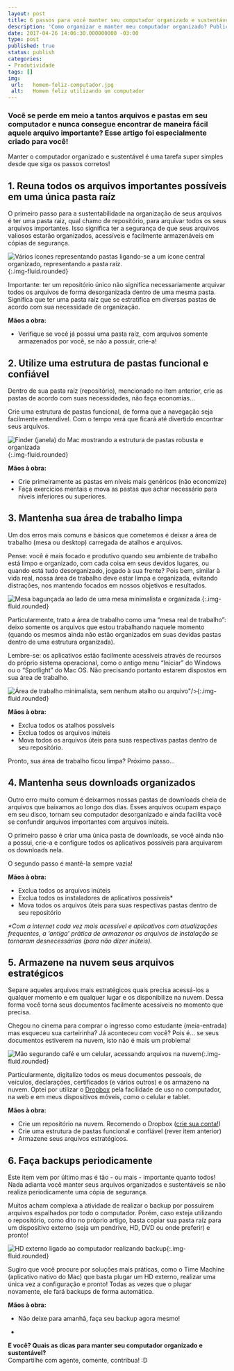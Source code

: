 ```yaml
---
layout: post
title: 6 passos para você manter seu computador organizado e sustentável
description: 'Como organizar e manter meu computador organizado? Publicado por Thiago Nascimento.'
date: 2017-04-26 14:06:30.000000000 -03:00
type: post
published: true
status: publish
categories:
- Produtividade
tags: []
img:
 url:	homem-feliz-computador.jpg
 alt:	Homem feliz utilizando um computador
---
```


###  Você se perde em meio a tantos arquivos e pastas em seu computador e nunca consegue encontrar de maneira fácil aquele arquivo importante? Esse artigo foi especialmente criado para você!


Manter o computador organizado e sustentável é uma tarefa super simples desde que siga os passos corretos!
## 1. Reuna todos os arquivos importantes possíveis em uma única pasta raíz

O primeiro passo para a sustentabilidade na organização de seus arquivos é ter uma pasta raiz, qual chamo de repositório, para arquivar todos os seus arquivos importantes. Isso significa ter a segurança de que seus arquivos valiosos estarão organizados, acessíveis e facilmente armazenáveis em cópias de segurança.

![Vários ícones representando pastas ligando-se a um ícone central organizado, representando a pasta raíz.](/assets/imgs/pasta-raiz.jpg){:.img-fluid.rounded}

Importante: ter um repositório único não significa necessariamente arquivar todos os arquivos de forma desorganizada dentro de uma mesma pasta. Significa que ter uma pasta raíz que se estratifica em diversas pastas de acordo com sua necessidade de organização.

**Mãos a obra:**

* Verifique se você já possui uma pasta raíz, com arquivos somente armazenados por você, se não a possuir, crie-a!

## 2. Utilize uma estrutura de pastas funcional e confiável

Dentro de sua pasta raíz (repositório), mencionado no item anterior, crie as pastas de acordo com suas necessidades, não faça economias…

Crie uma estrutura de pastas funcional, de forma que a navegação seja facilmente entendível. Com o tempo verá que ficará até divertido encontrar seus arquivos.

![Finder (janela) do Mac mostrando a estrutura de pastas robusta e organizada](/assets/imgs/organizacao-pastas-exemplo.jpg){:.img-fluid.rounded}

**Mãos à obra:**

* Crie primeiramente as pastas em níveis mais genéricos (não economize)
* Faça exercícios mentais e mova as pastas que achar necessário para níveis inferiores ou superiores.

## 3. Mantenha sua área de trabalho limpa

Um dos erros mais comuns e básicos que cometemos é deixar a área de trabalho (mesa ou desktop) carregada de atalhos e arquivos.

Pense: você é mais focado e produtivo quando seu ambiente de trabalho está limpo e organizado, com cada coisa em seus devidos lugares, ou quando está tudo desorganizado, jogado à sua frente? Pois bem, similar à vida real, nossa área de trabalho deve estar limpa e organizada, evitando distrações, nos mantendo focados em nossos objetivos e resultados.

![Mesa bagunçada ao lado de uma mesa minimalista e organizada.](/assets/imgs/mesa-baguncada-vs-mesa-organizada.jpg){:.img-fluid.rounded}

Particularmente, trato a área de trabalho como uma “mesa real de trabalho”: deixo somente os arquivos que estou trabalhando naquele momento (quando os mesmos ainda não estão organizados em suas devidas pastas dentro de uma estrutura organizada).

Lembre-se: os aplicativos estão facilmente acessíveis através de recursos do próprio sistema operacional, como o antigo menu “Iniciar” do Windows ou o “Spotlight” do Mac OS. Não precisando portanto estarem dispostos em sua área de trabalho.

![Área de trabalho minimalista, sem nenhum atalho ou arquivo"/>](/assets/imgs/desktop-thiagonasc.jpg){:.img-fluid.rounded}

**Mãos à obra:**

* Exclua todos os atalhos possíveis
* Exclua todos os arquivos inúteis
* Mova todos os arquivos úteis para suas respectivas pastas dentro de seu repositório.


Pronto, sua área de trabalho ficou limpa? Próximo passo...
## 4. Mantenha seus downloads organizados

Outro erro muito comum é deixarmos nossas pastas de downloads cheia de arquivos que baixamos ao longo dos dias. Esses arquivos ocupam espaço em seu disco, tornam seu computador desorganizado e ainda facilita você se confundir arquivos importantes com arquivos inúteis.

O primeiro passo é criar uma única pasta de downloads, se você ainda não a possui, crie-a e configure todos os aplicativos possíveis para arquivarem os downloads nela.

O segundo passo é mantê-la sempre vazia!

**Mãos à obra:**

* Exclua todos os arquivos inúteis
* Exclua todos os instaladores de aplicativos possíveis*
* Mova todos os arquivos úteis para suas respectivas pastas dentro de seu repositório

<em>*Com a internet cada vez mais acessível e aplicativos com atualizações frequentes, a ‘antiga’ prática de armazenar os arquivos de instalação se tornaram desnecessárias (para não dizer inúteis).</em>
## 5. Armazene na nuvem seus arquivos estratégicos

Separe aqueles arquivos mais estratégicos quais precisa acessá-los a qualquer momento e em qualquer lugar e os disponibilize na nuvem. Dessa forma você torna seus documentos facilmente acessíveis no momento que precisa.

Chegou no cinema para comprar o ingresso como estudante (meia-entrada) mas esqueceu sua carteirinha? Já aconteceu com você? Pois é… se seus documentos estiverem na nuvem, isto não é mais um problema!

![Mão segurando café e um celular, acessando arquivos na nuvem](/assets/imgs/arquivos-na-nuvem.jpg){:.img-fluid.rounded}

Particularmente, digitalizo todos os meus documentos pessoais, de veículos, declarações, certificados (e vários outros) e os armazeno na nuvem. Optei por utilizar o <a href="https://db.tt/46kSo8Ko" target="_blank" rel="noopener noreferrer">Dropbox</a> pela facilidade de uso no computador, na web e em meus dispositivos móveis, como o celular e tablet.

**Mãos à obra:**

* Crie um repositório na nuvem. Recomendo o Dropbox (<a href="https://db.tt/46kSo8Ko" target="_blank" rel="noopener noreferrer">crie sua conta!</a>)
* Crie uma estrutura de pastas funcional e confiável (rever item anterior)
* Armazene seus arquivos estratégicos.

## 6. Faça backups periodicamente

Este item vem por último mas é tão - ou mais - importante quanto todos! Nada adianta você manter seus arquivos organizados e sustentáveis se não realiza periodicamente uma cópia de segurança.

Muitos acham complexa a atividade de realizar o backup por possuirem arquivos espalhados por todo o computador. Porém, caso esteja utilizando o repositório, como dito no próprio artigo, basta copiar sua pasta raíz para um dispositivo externo (seja um pendrive, HD, DVD ou onde preferir) e pronto!

![HD externo ligado ao computador realizando backup](/assets/imgs/hd-externo.jpg){:.img-fluid.rounded}

Sugiro que você procure por soluções mais práticas, como o Time Machine (aplicativo nativo do Mac) que basta plugar um HD externo, realizar uma única vez a configuração e pronto! Todas as vezes que o plugar novamente, ele fará backups de forma automática.

**Mãos à obra:**

* Não deixe para amanhã, faça seu backup agora mesmo!

-

**E você? Quais as dicas para manter seu computador organizado e sustentável?<br />**
Compartilhe com agente, comente, contribua! :D
